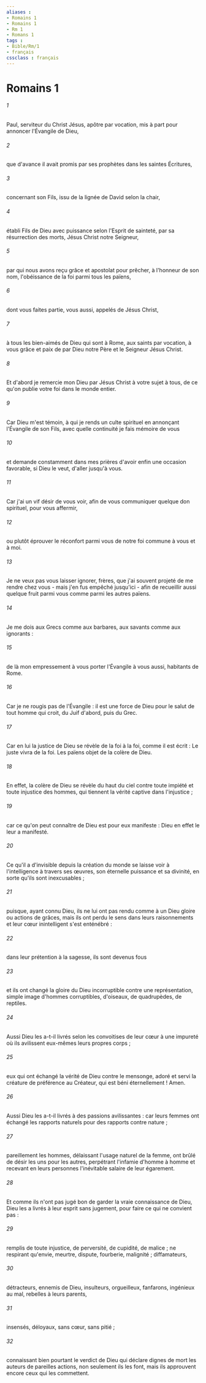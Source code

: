 ```yaml
---
aliases : 
- Romains 1
- Romains 1
- Rm 1
- Romans 1
tags : 
- Bible/Rm/1
- français
cssclass : français
---
```


# Romains 1

###### 1
Paul, serviteur du Christ Jésus, apôtre par vocation, mis à part pour annoncer l'Évangile de Dieu, 
###### 2
que d'avance il avait promis par ses prophètes dans les saintes Écritures, 
###### 3
concernant son Fils, issu de la lignée de David selon la chair, 
###### 4
établi Fils de Dieu avec puissance selon l'Esprit de sainteté, par sa résurrection des morts, Jésus Christ notre Seigneur, 
###### 5
par qui nous avons reçu grâce et apostolat pour prêcher, à l'honneur de son nom, l'obéissance de la foi parmi tous les païens, 
###### 6
dont vous faites partie, vous aussi, appelés de Jésus Christ, 
###### 7
à tous les bien-aimés de Dieu qui sont à Rome, aux saints par vocation, à vous grâce et paix de par Dieu notre Père et le Seigneur Jésus Christ. 
###### 8
Et d'abord je remercie mon Dieu par Jésus Christ à votre sujet à tous, de ce qu'on publie votre foi dans le monde entier. 
###### 9
Car Dieu m'est témoin, à qui je rends un culte spirituel en annonçant l'Évangile de son Fils, avec quelle continuité je fais mémoire de vous 
###### 10
et demande constamment dans mes prières d'avoir enfin une occasion favorable, si Dieu le veut, d'aller jusqu'à vous. 
###### 11
Car j'ai un vif désir de vous voir, afin de vous communiquer quelque don spirituel, pour vous affermir, 
###### 12
ou plutôt éprouver le réconfort parmi vous de notre foi commune à vous et à moi. 
###### 13
Je ne veux pas vous laisser ignorer, frères, que j'ai souvent projeté de me rendre chez vous - mais j'en fus empêché jusqu'ici - afin de recueillir aussi quelque fruit parmi vous comme parmi les autres païens. 
###### 14
Je me dois aux Grecs comme aux barbares, aux savants comme aux ignorants : 
###### 15
de là mon empressement à vous porter l'Évangile à vous aussi, habitants de Rome. 
###### 16
Car je ne rougis pas de l'Évangile : il est une force de Dieu pour le salut de tout homme qui croit, du Juif d'abord, puis du Grec. 
###### 17
Car en lui la justice de Dieu se révèle de la foi à la foi, comme il est écrit : Le juste vivra de la foi. Les païens objet de la colère de Dieu. 
###### 18
En effet, la colère de Dieu se révèle du haut du ciel contre toute impiété et toute injustice des hommes, qui tiennent la vérité captive dans l'injustice ; 
###### 19
car ce qu'on peut connaître de Dieu est pour eux manifeste : Dieu en effet le leur a manifesté. 
###### 20
Ce qu'il a d'invisible depuis la création du monde se laisse voir à l'intelligence à travers ses œuvres, son éternelle puissance et sa divinité, en sorte qu'ils sont inexcusables ; 
###### 21
puisque, ayant connu Dieu, ils ne lui ont pas rendu comme à un Dieu gloire ou actions de grâces, mais ils ont perdu le sens dans leurs raisonnements et leur cœur inintelligent s'est enténébré : 
###### 22
dans leur prétention à la sagesse, ils sont devenus fous 
###### 23
et ils ont changé la gloire du Dieu incorruptible contre une représentation, simple image d'hommes corruptibles, d'oiseaux, de quadrupèdes, de reptiles. 
###### 24
Aussi Dieu les a-t-il livrés selon les convoitises de leur cœur à une impureté où ils avilissent eux-mêmes leurs propres corps ; 
###### 25
eux qui ont échangé la vérité de Dieu contre le mensonge, adoré et servi la créature de préférence au Créateur, qui est béni éternellement ! Amen. 
###### 26
Aussi Dieu les a-t-il livrés à des passions avilissantes : car leurs femmes ont échangé les rapports naturels pour des rapports contre nature ; 
###### 27
pareillement les hommes, délaissant l'usage naturel de la femme, ont brûlé de désir les uns pour les autres, perpétrant l'infamie d'homme à homme et recevant en leurs personnes l'inévitable salaire de leur égarement. 
###### 28
Et comme ils n'ont pas jugé bon de garder la vraie connaissance de Dieu, Dieu les a livrés à leur esprit sans jugement, pour faire ce qui ne convient pas : 
###### 29
remplis de toute injustice, de perversité, de cupidité, de malice ; ne respirant qu'envie, meurtre, dispute, fourberie, malignité ; diffamateurs, 
###### 30
détracteurs, ennemis de Dieu, insulteurs, orgueilleux, fanfarons, ingénieux au mal, rebelles à leurs parents, 
###### 31
insensés, déloyaux, sans cœur, sans pitié ; 
###### 32
connaissant bien pourtant le verdict de Dieu qui déclare dignes de mort les auteurs de pareilles actions, non seulement ils les font, mais ils approuvent encore ceux qui les commettent. 
